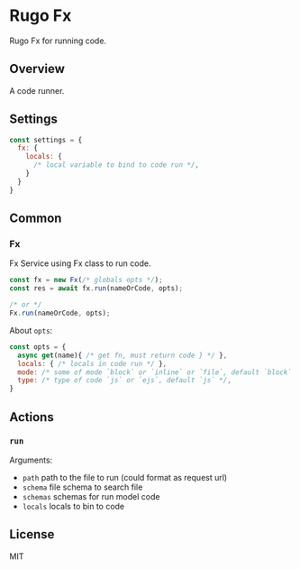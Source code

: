 # Rugo Fx

Rugo Fx for running code.

## Overview

A code runner.

## Settings

```js
const settings = {
  fx: {
    locals: {
      /* local variable to bind to code run */,
    }
  }
}
```

## Common

### Fx

Fx Service using Fx class to run code.

```js
const fx = new Fx(/* globals opts */);
const res = await fx.run(nameOrCode, opts);

/* or */
Fx.run(nameOrCode, opts);

```

About `opts`:

```js
const opts = {
  async get(name){ /* get fn, must return code } */ },
  locals: { /* locals in code run */ },
  mode: /* some of mode `block` or `inline` or `file`, default `block` */,
  type: /* type of code `js` or `ejs`, default `js` */,
}
```

## Actions

### `run`

Arguments:

- `path` path to the file to run (could format as request url)
- `schema` file schema to search file
- `schemas` schemas for run model code
- `locals` locals to bin to code

## License

MIT